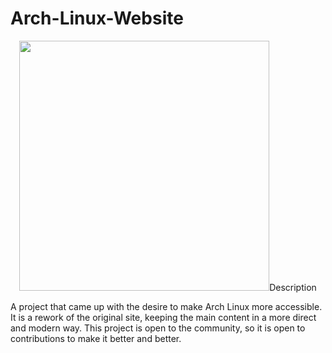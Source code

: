 # Arch-Linux-Website

<p align="center">
  <img width="400" src="src/assets/read_me/website-screenshot.png>
</p>

## Description 
A project that came up with the desire to make Arch Linux more accessible. It is a rework of the original site, keeping the main content in a more direct and modern way. This project is open to the community, so it is open to contributions to make it better and better.
